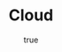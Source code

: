 ---
title: "Cloud"
layout: category
permalink: /categories/cloud/
taxonomy: Cloud
author_profile: true
classes: wide
entries_layout: grid
header:
  overlay_color: "#5e616c"
  overlay_image: /assets/images/gcp-banner-2.png 
author:
  name     : "Pradeep"
  avatar   : "/assets/images/bio.jpg"
  bio      : "Be Curious!"
  location : "Bangalore, India"
  links:
    - label: "Email"
      icon: "fas fa-fw fa-envelope-square"
      url: "mailto:gaddepradeep@gmail.com"
    - label: "Website"
      icon: "fas fa-fw fa-link"
      url: "https://pradeepgadde.com"
    - label: "GitHub"
      icon: "fab fa-fw fa-github-square"
      url: "https://github.com/pradeepgadde/"
    - label: "Google Cloud Skills Boost"
      icon: "fas fa-fw fa-link"
      url: "https://www.cloudskillsboost.google/public_profiles/1a13c946-f39c-4f08-b6cb-aa47a9df2e81"
sidebar:
  - title: "Topics"
    nav: my-sidebar
---